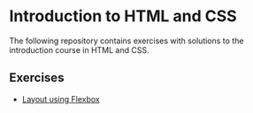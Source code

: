 # Introduction to HTML and CSS

The following repository contains exercises with solutions to the introduction course in HTML and CSS.

## Exercises

- [Layout using Flexbox](layout-using-flexbox.md)
